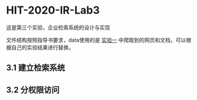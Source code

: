 # HIT-2020-IR-Lab3
这是第三个实验，企业检索系统的设计与实现

文件结构按照指导书要求，data使用的是 [实验一](https://github.com/RaleLee/HIT-2020-IR/tree/master/Lab1)
 中爬取到的网页和文档，可以根据自己的实验结果进行替换。
 
## 3.1 建立检索系统


## 3.2 分权限访问

